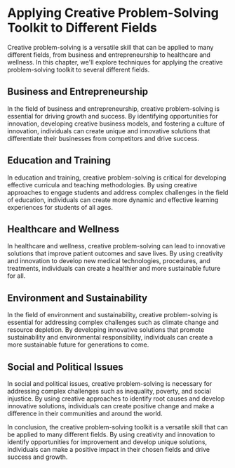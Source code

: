 Applying Creative Problem-Solving Toolkit to Different Fields
=============================================================

Creative problem-solving is a versatile skill that can be applied to many different fields, from business and entrepreneurship to healthcare and wellness. In this chapter, we'll explore techniques for applying the creative problem-solving toolkit to several different fields.

Business and Entrepreneurship
-----------------------------

In the field of business and entrepreneurship, creative problem-solving is essential for driving growth and success. By identifying opportunities for innovation, developing creative business models, and fostering a culture of innovation, individuals can create unique and innovative solutions that differentiate their businesses from competitors and drive success.

Education and Training
----------------------

In education and training, creative problem-solving is critical for developing effective curricula and teaching methodologies. By using creative approaches to engage students and address complex challenges in the field of education, individuals can create more dynamic and effective learning experiences for students of all ages.

Healthcare and Wellness
-----------------------

In healthcare and wellness, creative problem-solving can lead to innovative solutions that improve patient outcomes and save lives. By using creativity and innovation to develop new medical technologies, procedures, and treatments, individuals can create a healthier and more sustainable future for all.

Environment and Sustainability
------------------------------

In the field of environment and sustainability, creative problem-solving is essential for addressing complex challenges such as climate change and resource depletion. By developing innovative solutions that promote sustainability and environmental responsibility, individuals can create a more sustainable future for generations to come.

Social and Political Issues
---------------------------

In social and political issues, creative problem-solving is necessary for addressing complex challenges such as inequality, poverty, and social injustice. By using creative approaches to identify root causes and develop innovative solutions, individuals can create positive change and make a difference in their communities and around the world.

In conclusion, the creative problem-solving toolkit is a versatile skill that can be applied to many different fields. By using creativity and innovation to identify opportunities for improvement and develop unique solutions, individuals can make a positive impact in their chosen fields and drive success and growth.
